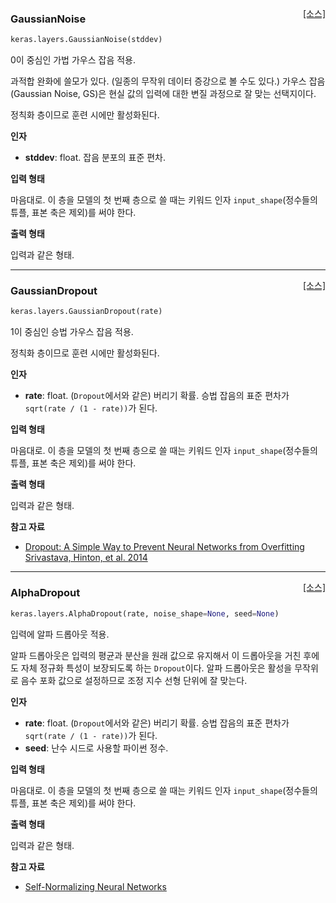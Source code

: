 <span style="float:right;">[[소스]](https://github.com/keras-team/keras/blob/master/keras/layers/noise.py#L14)</span>
### GaussianNoise

```python
keras.layers.GaussianNoise(stddev)
```

0이 중심인 가법 가우스 잡음 적용.

과적합 완화에 쓸모가 있다.
(일종의 무작위 데이터 증강으로 볼 수도 있다.)
가우스 잡음(Gaussian Noise, GS)은
현실 값의 입력에 대한 변질 과정으로
잘 맞는 선택지이다.

정칙화 층이므로 훈련 시에만 활성화된다.

__인자__

- __stddev__: float. 잡음 분포의 표준 편차.

__입력 형태__

마음대로. 이 층을 모델의 첫 번째 층으로 쓸 때는
키워드 인자 `input_shape`(정수들의 튜플, 표본 축은
제외)를 써야 한다.

__출력 형태__

입력과 같은 형태.

----

<span style="float:right;">[[소스]](https://github.com/keras-team/keras/blob/master/keras/layers/noise.py#L58)</span>
### GaussianDropout

```python
keras.layers.GaussianDropout(rate)
```

1이 중심인 승법 가우스 잡음 적용.

정칙화 층이므로 훈련 시에만 활성화된다.

__인자__

- __rate__: float. (`Dropout`에서와 같은) 버리기 확률.
    승법 잡음의 표준 편차가
    `sqrt(rate / (1 - rate))`가 된다.

__입력 형태__

마음대로. 이 층을 모델의 첫 번째 층으로 쓸 때는
키워드 인자 `input_shape`(정수들의 튜플, 표본 축은
제외)를 써야 한다.

__출력 형태__

입력과 같은 형태.

__참고 자료__

- [Dropout: A Simple Way to Prevent Neural Networks from Overfitting Srivastava, Hinton, et al. 2014](http://www.cs.toronto.edu/~rsalakhu/papers/srivastava14a.pdf)

----

<span style="float:right;">[[소스]](https://github.com/keras-team/keras/blob/master/keras/layers/noise.py#L105)</span>
### AlphaDropout

```python
keras.layers.AlphaDropout(rate, noise_shape=None, seed=None)
```

입력에 알파 드롭아웃 적용.

알파 드롭아웃은 입력의 평균과 분산을 원래 값으로 유지해서
이 드롭아웃을 거친 후에도 자체 정규화 특성이 보장되도록 하는
`Dropout`이다.
알파 드롭아웃은 활성을 무작위로 음수 포화 값으로 설정하므로
조정 지수 선형 단위에 잘 맞는다.

__인자__

- __rate__: float. (`Dropout`에서와 같은) 버리기 확률.
    승법 잡음의 표준 편차가
    `sqrt(rate / (1 - rate))`가 된다.
- __seed__: 난수 시드로 사용할 파이썬 정수.

__입력 형태__

마음대로. 이 층을 모델의 첫 번째 층으로 쓸 때는
키워드 인자 `input_shape`(정수들의 튜플, 표본 축은
제외)를 써야 한다.

__출력 형태__

입력과 같은 형태.

__참고 자료__

- [Self-Normalizing Neural Networks](https://arxiv.org/abs/1706.02515)
